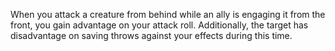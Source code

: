 When you attack a creature from behind while an ally is engaging it from the front, you gain advantage on your attack roll. Additionally, the target has disadvantage on saving throws against your effects during this time.